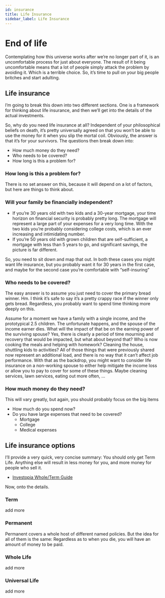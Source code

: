 ```yaml
---
id: insurance
title: Life Insurance
sidebar_label: Life Insurance
---
```


# End of life

Contemplating how this universe works after we’re no longer part of it, is an uncomfortable process for just about everyone.  The result of it being uncomfortable means that a lot of people simply attack the problem by avoiding it.  Which is a terrible choice.  So, it’s time to pull on your big people britches and start adulting.

## Life insurance
I’m going to break this down into two different sections.  One is a framework for thinking about life insurance, and then we’ll get into the details of the actual investments.

So, why do you need life insurance at all?   Independent of your philosophical beliefs on death, it’s pretty universally agreed on that you won’t be able to use the money for it when you slip the mortal coil.  Obviously, the answer is that it’s for your survivors.  The questions then break down into:

* How much money do they need?
* Who needs to be covered?
* How long is this a problem for?

### How long is this a problem for?
There is no set answer on this, because it will depend on a lot of factors, but here are things to think about.

### Will your family be financially independent?  
* If you’re 30 years old with two kids and a 30-year mortgage, your time horizon on financial security is probably pretty long.  The mortgage will represent a large part of your expenses for a very long time.  With the two kids you’re probably considering college costs, which is an ever increasing and intimidating number.
* If you’re 50 years old with grown children that are self-sufficient, a mortgage with less than 5 years to go, and significant savings, the picture is far different.

So, you need to sit down and map that out.  In both these cases you might want life insurance, but you probably want it for 30 years in the first case, and maybe for the second case you’re comfortable with “self-insuring”

### Who needs to be covered?
The easy answer is to assume you just need to cover the primary bread winner.  Hm.  I think it’s safe to say it’s a pretty crappy race if the winner only gets bread.  Regardless, you probably want to spend time thinking more deeply on this.

Assume for a moment we have a family with a single income, and the prototypical 2.5 children.  The unfortunate happens, and the spouse of the income earner dies.  What will the impact of that be on the earning power of the surviving spouse?  Yes, there is clearly a period of time mourning and recovery that would be impacted, but what about beyond that?    Who is now cooking the meals and helping with homework?  Cleaning the house, shuttling kids to activities?  All of those things that were previously shared now represent an additional load, and there is no way that it can’t affect job performance.   With that as the backdrop, you might want to consider life insurance on a non-working spouse to either help mitigate the income loss or allow you to pay to cover for some of these things.  Maybe cleaning services, lawn services, eating out more often, …

### How much money do they need?
This will vary greatly, but again, you should probably focus on the big items
* How much do you spend now?
* Do you have large expenses that need to be covered?
  * Mortgage
  * College
  * Medical expenses

## Life insurance options
I’ll provide a very quick, very concise summary:  You should only get Term Life.  Anything else will result in less money for you, and more money for people who sell it.

* [Investopia Whole/Term Guide](https://www.investopedia.com/advisor-network/articles/whole-or-term-life-insurance-definitive-guide/)

Now, onto the details.

### Term
add more

### Permanent 
Permanent covers a whole host of different named policies.  But the idea for all of them is the same:  Regardless as to when you die, you will have an amount of money to be paid.

### Whole Life
add more

### Universal Life
add more

